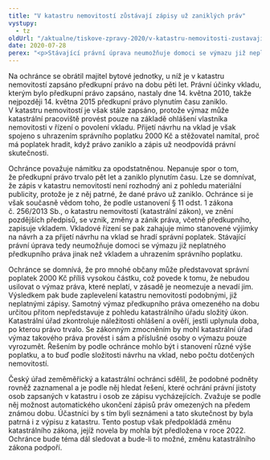 ```yaml
---
title: "V katastru nemovitostí zůstávají zápisy už zaniklých práv"
vystupy:
  - tz
oldUrl: "/aktualne/tiskove-zpravy-2020/v-katastru-nemovitosti-zustavaji-zapisy-uz-zaniklych-prav"
date: 2020-07-28
perex: "<p>Stávající právní úprava neumožňuje domoci se výmazu již neplatného předkupního práva jinak než vkladem a uhrazením správního poplatku 2000 Kč. Podle ombudsmana může být pro řadu lidí poplatek překážkou k odstranění záznamu, který jejich vlastnictví v zásadě neomezuje. Katastr nemovitostí se ale „zapleveluje“ neplatnými zápisy. Ombudsman by podpořil případnou novelu katastrálního zákona, která by problém odstranila.</p>"
---
```


<!-- imported from the old website -->

<p>Na ochránce se obrátil majitel bytové jednotky, u níž je v katastru nemovitostí zapsáno předkupní právo na dobu pěti let. Právní účinky vkladu, kterým bylo předkupní právo zapsáno, nastaly dne 14. května 2010, takže nejpozději 14. května 2015 předkupní právo plynutím času zaniklo. V katastru nemovitostí je však stále zapsáno, protože výmaz může katastrální pracoviště provést pouze na základě ohlášení vlastníka nemovitosti v řízení o povolení vkladu. Přijetí návrhu na vklad je však spojeno s uhrazením správního poplatku 2000 Kč a stěžovatel namítal, proč má poplatek hradit, když právo zaniklo a zápis už neodpovídá právní skutečnosti.</p> <p>Ochránce považuje námitku za opodstatněnou. Nepanuje spor o tom, že předkupní právo trvalo pět let a zaniklo plynutím času. Lze se domnívat, že zápis v katastru nemovitostí není rozhodný ani z pohledu materiální publicity, protože je z něj patrné, že dané právo už zaniklo. Ochránce si je však současně vědom toho, že podle ustanovení § 11 odst. 1 zákona č. 256/2013 Sb., o katastru nemovitostí (katastrální zákon), ve znění pozdějších předpisů, se vznik, změny a zánik práva, včetně předkupního, zapisuje vkladem. Vkladové řízení se pak zahajuje mimo stanovené výjimky na návrh a za přijetí návrhu na vklad se hradí správní poplatek. Stávající právní úprava tedy neumožňuje domoci se výmazu již neplatného předkupního práva jinak než vkladem a uhrazením správního poplatku.</p> <p>Ochránce se domnívá, že pro mnohé občany může představovat správní poplatek 2000 Kč příliš vysokou částku, což povede k tomu, že nebudou usilovat o výmaz práva, které neplatí, v zásadě je neomezuje a nevadí jim. Výsledkem pak bude zaplevelení katastru nemovitostí podobnými, již neplatnými zápisy. Samotný výmaz předkupního práva omezeného na dobu určitou přitom nepředstavuje z pohledu katastrálního úřadu složitý úkon. Katastrální úřad zkontroluje náležitosti ohlášení a ověří, jestli uplynula doba, po kterou právo trvalo. Se zákonným zmocněním by mohl katastrální úřad výmaz takového práva provést i sám a příslušné osoby o výmazu pouze vyrozumět. Řešením by podle ochránce mohlo být i stanovení různé výše poplatku, a to buď podle složitosti návrhu na vklad, nebo počtu dotčených nemovitostí.</p><p> Český úřad zeměměřický a katastrální ochránci sdělil, že podobné podněty rovněž zaznamenal a je podle něj hledat řešení, které ochrání právní jistoty osob zapsaných v katastru i osob ze zápisu vycházejících. Zvažuje se podle něj možnost automatického ukončení zápisů práv omezených na předem známou dobu. Účastníci by s tím byli seznámeni a tato skutečnost by byla patrná i z výpisu z katastru. Tento postup však předpokládá změnu katastrálního zákona, jejíž novela by mohla být předložena v roce 2022. Ochránce bude téma dál sledovat a bude-li to možné, změnu katastrálního zákona podpoří.</p>
